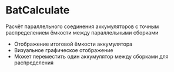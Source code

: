 # BatCalculate

Расчёт параллельного соединения аккумуляторов с точным распределением ёмкости между параллельными сборками

+ Отображение итоговой ёмкости аккумулятора
+ Визуальное графическое отображение
+ Может переместить один аккумулятор между сборками для распределения